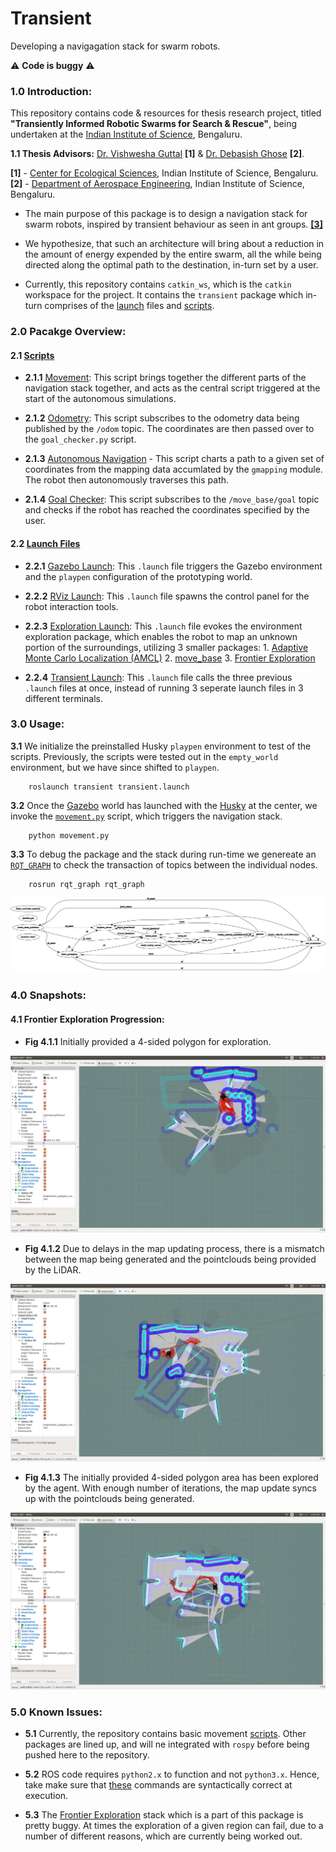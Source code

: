 
# Transient

Developing a navigagation stack for swarm robots.

:warning: **Code is buggy** :warning:

### 1.0 Introduction:

This repository contains code & resources for thesis research project, titled **"Transiently Informed Robotic Swarms for Search & Rescue"**, being undertaken at the <a title="IISc" href="https://iisc.ac.in" target="_blank">Indian Institute of Science</a>, Bengaluru.

**1.1 Thesis Advisors:** <a title="Professor Guttal" href="https://teelabiisc.wordpress.com/curriculum-vitae/" target="_blank">Dr. Vishwesha Guttal</a> **[1]** & <a title="Professor Ghose" href="http://aero.iisc.ac.in/people/debasish-ghose/" target="_blank">Dr. Debasish Ghose</a> **[2]**.

**[1]** - <a title="CES, IISc" href="http://ces.iisc.ernet.in" target="_blank">Center for Ecological Sciences</a>, Indian Institute of Science, Bengaluru.
<br>
**[2]** - <a title="Aerospace Engineering, IISc" href="http://www.aero.iisc.ernet.in" target="_blank">Department of Aerospace Engineering</a>, Indian Institute of Science, Bengaluru.

- The main purpose of this package is to design a navigation stack for swarm robots, inspired by transient behaviour as seen in ant groups. <a title="Gelblum et al" href="https://www.nature.com/articles/ncomms8729" target="_blank">**[3]**</a>

- We hypothesize, that such an architecture will bring about a reduction in the amount of energy expended by the entire swarm, all the while being directed along the optimal path to the destination, in-turn set by a user.

- Currently, this repository contains ```catkin_ws```, which is the ```catkin``` workspace for the project. It contains the ```transient``` package which in-turn comprises of the [launch](https://github.com/SarthakJShetty/Transient/tree/master/catkin_ws/src/transient/launch) files and [scripts](https://github.com/SarthakJShetty/Transient/tree/master/catkin_ws/src/transient/scripts).

### 2.0 Pacakge Overview:

#### 2.1 [Scripts](https://github.com/SarthakJShetty/Transient/tree/master/catkin_ws/src/transient/scripts)
	
- **2.1.1** [Movement](https://github.com/SarthakJShetty/Transient/blob/master/catkin_ws/src/transient/scripts/movement.py): This script brings together the different parts of the navigation stack together, and acts as the central script triggered at the start of the autonomous simulations.

- **2.1.2** [Odometry](https://github.com/SarthakJShetty/Transient/blob/master/catkin_ws/src/transient/scripts/odometry.py): This script subscribes to the odometry data being published by the ```/odom``` topic. The coordinates are then passed over to the ```goal_checker.py``` script.
	
- **2.1.3** [Autonomous Navigation](https://github.com/SarthakJShetty/Transient/blob/master/catkin_ws/src/transient/scripts/autonomous_navigation.py) - This script charts a path to a given set of coordinates from the mapping data accumlated by the ```gmapping``` module. The robot then autonomously traverses this path.
	
- **2.1.4** [Goal Checker](https://github.com/SarthakJShetty/Transient/blob/master/catkin_ws/src/transient/scripts/goal_checker.py): This script subscribes to the ```/move_base/goal``` topic and checks if the robot has reached the coordinates specified by the user.

#### 2.2 [Launch Files](https://github.com/SarthakJShetty/Transient/tree/master/catkin_ws/src/transient/launch)

- **2.2.1** [Gazebo Launch](https://github.com/SarthakJShetty/Transient/blob/master/catkin_ws/src/transient/launch/transient_gazebo.launch): This ```.launch``` file triggers the Gazebo environment and the ```playpen``` configuration of the prototyping world.
	
- **2.2.2** [RViz Launch](https://github.com/SarthakJShetty/Transient/blob/master/catkin_ws/src/transient/launch/transient_rviz.launch): This ```.launch``` file spawns the control panel for the robot interaction tools.
	
- **2.2.3** [Exploration Launch](https://github.com/SarthakJShetty/Transient/blob/master/catkin_ws/src/transient/launch/transient_exploration.launch): This ```.launch``` file evokes the environment exploration package, which enables the robot to map an unknown portion of the surroundings, utilizing 3 smaller packages: 1. [Adaptive Monte Carlo Localization (AMCL)](http://wiki.ros.org/amcl) 2. [move_base](http://wiki.ros.org/move_base) 3. [Frontier Exploration](http://wiki.ros.org/frontier_exploration)

- **2.2.4** [Transient Launch](https://github.com/SarthakJShetty/Transient/blob/master/catkin_ws/src/transient/launch/transient.launch): This ```.launch``` file calls the three previous ```.launch``` files at once, instead of running 3 seperate launch files in 3 different terminals.

### 3.0 Usage:

**3.1** We initialize the preinstalled Husky ```playpen``` environment to test of the scripts. Previously, the scripts were tested out in the ```empty_world``` environment, but we have since shifted to ```playpen```.
		
		roslaunch transient transient.launch

**3.2** Once the <a title="Gazebo" href="http://gazebosim.org/" target="_blank">Gazebo</a> world has launched with the <a title="Husky!" href="https://www.clearpathrobotics.com/husky-unmanned-ground-vehicle-robot/" target="_blank">Husky</a> at the center, we invoke the [```movement.py```](https://github.com/SarthakJShetty/Transient/blob/master/catkin_ws/src/transient/scripts/movement.py) script, which triggers the navigation stack.
		
		python movement.py

**3.3** To debug the package and the stack during run-time we genereate an [```RQT_GRAPH```](http://wiki.ros.org/rqt_graph) to check the transaction of topics between the individual nodes.

		rosrun rqt_graph rqt_graph

![RQT_GRAPH](https://raw.githubusercontent.com/SarthakJShetty/Transient/master/pictures/RQT_Graph.png "RQT_GRAPH")

### 4.0 Snapshots:

#### 4.1 Frontier Exploration Progression:

- **Fig 4.1.1**
Initially provided a 4-sided polygon for exploration.

![Frontier Exploration 1](https://raw.githubusercontent.com/SarthakJShetty/Transient/master/pictures/Map_1.png "Frontier Exploration 1")

- **Fig 4.1.2**
Due to delays in the map updating process, there is a mismatch between the map being generated and the pointclouds being provided by  the LiDAR.

![Frontier Exploration 2](https://raw.githubusercontent.com/SarthakJShetty/Transient/master/pictures/Map_2.png "Frontier Exploration 2")

- **Fig 4.1.3**
The initially provided 4-sided polygon area has been explored by the agent. With enough number of iterations, the map update syncs up with the pointclouds being generated.

![Frontier Exploration 3](https://raw.githubusercontent.com/SarthakJShetty/Transient/master/pictures/Map_3.png "Frontier Exploration 3")

### 5.0 Known Issues:

- **5.1** Currently, the repository contains basic movement <a title="Movement Code!" href="https://github.com/SarthakJShetty/Transient/blob/master/movement.py">scripts</a>. Other packages are lined up, and will ne integrated with ```rospy``` before being pushed here to the repository.

- **5.2** ROS code requires ```python2.x``` to function and not ```python3.x```. Hence, take make sure that <a title="Python 2.x" href="https://github.com/SarthakJShetty/Transient#usage">these</a> commands are syntactically correct at execution.

- **5.3** The [Frontier Exploration](http://wiki.ros.org/husky_navigation/Tutorials/Husky%20Frontier%20Exploration%20Demo) stack which is a part of this package is pretty buggy. At times the exploration of a given region can fail, due to a number of different reasons, which are currently being worked out.
